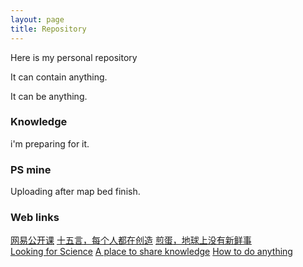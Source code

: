 ```yaml
---
layout: page
title: Repository
---
```


<P>Here is my personal repository
<p>It can contain anything.
<p>It can be anything.


<P>       
<h3>  Knowledge </h3>   
<p>
i'm preparing for it.

<P>       
<h3>  PS mine </h3>   
<p>
Uploading after map bed finish.



<P>       
<h3>  Web links </h3>   
<p>

<a href="https://open.163.com/" target="_blank">网易公开课</a>
<a href="https://www.15yan.com/" target="_blank">十五言，每个人都在创造</a>
<a href="http://jandan.net/" target="_blank">煎蛋，地球上没有新鲜事</a>
<br>
<a href="https://www.scienceabc.com/category/nature/" target="_blank">Looking for Science</a>
<a href="https://www.quora.com/" target="_blank">A place to share knowledge</a>
<a href="http://www.wikihow.com/Main-Page" target="_blank">How to do anything</a>








<!--
<p>
<a href="/photos/"  style="color:#272727" target="_blank"> <h1>相册「Photos」</h1></a>  
</p>

<a href="/photos/" target="_blank"><img src="http://omjh2j5h3.bkt.clouddn.com/tupian.png" width="967" height="195" alt="photos" display="block"/></a> -->
